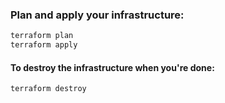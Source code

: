 ### Plan and apply your infrastructure:
```bash
terraform plan
terraform apply
```

#### To destroy the infrastructure when you're done:
```bash
terraform destroy
```